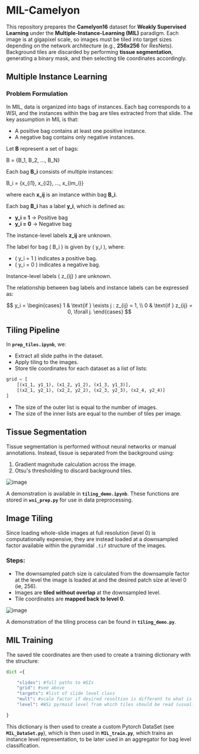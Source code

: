 # MIL-Camelyon

This repository prepares the **Camelyon16** dataset for **Weakly Supervised Learning** under the **Multiple-Instance-Learning (MIL)** paradigm. Each image is at gigapixel scale, so images must be tiled into target sizes depending on the network architecture (e.g., **256x256** for ResNets). Background tiles are discarded by performing **tissue segmentation**, generating a binary mask, and then selecting tile coordinates accordingly. 

## Multiple Instance Learning 

### Problem Formulation
In MIL, data is organized into bags of instances. Each bag corresponds to a WSI, and the instances within the bag are tiles extracted from that slide. The key assumption in MIL is that:
  - A positive bag contains at least one positive instance.
  - A negative bag contains only negative instances.

Let **B** represent a set of bags:

B = {B_1, B_2, ..., B_N}

Each bag **B_i** consists of multiple instances:

B_i = {x_{i1}, x_{i2}, ..., x_{im_i}}

where each **x_ij** is an instance within bag **B_i**.


Each bag **B_i** has a label **y_i**, which is defined as:
  - **y_i = 1** → Positive bag
  - **y_i = 0** → Negative bag

The instance-level labels **z_ij** are unknown.

The label for bag \( B_i \) is given by \( y_i \), where:

- \( y_i = 1 \) indicates a positive bag.
- \( y_i = 0 \) indicates a negative bag.

Instance-level labels \( z_{ij} \) are unknown.

The relationship between bag labels and instance labels can be expressed as:

$$
y_i =
\begin{cases}
1 & \text{if } \exists j : z_{ij} = 1, \\
0 & \text{if } z_{ij} = 0, \forall j.
\end{cases}
$$



## Tiling Pipeline

In **`prep_tiles.ipynb`**, we:
- Extract all slide paths in the dataset.
- Apply tiling to the images.
- Store tile coordinates for each dataset as a list of lists:

```python
grid = [
    [(x1_1, y1_1), (x1_2, y1_2), (x1_3, y1_3)],
    [(x2_1, y2_1), (x2_2, y2_2), (x2_3, y2_3), (x2_4, y2_4)]
]
```

- The size of the outer list is equal to the number of images.
- The size of the inner lists are equal to the number of tiles per image.

## Tissue Segmentation

Tissue segmentation is performed without neural networks or manual annotations. Instead, tissue is separated from the background using:
1. Gradient magnitude calculation across the image.
2. Otsu's thresholding to discard background tiles.

![image](https://github.com/user-attachments/assets/7efba910-4d16-4dfb-abdc-786350c5bfc4)


A demonstration is available in **`tiling_demo.ipynb`**. These functions are stored in **`wsi_prep.py`** for use in data preprocessing.

## Image Tiling

Since loading whole-slide images at full resolution (level 0) is computationally expensive, they are instead loaded at a downsampled factor available within the pyramidal `.tif` structure of the images. 

### Steps:
- The downsampled patch size is calculated from the downsample factor at the level the image is loaded at and the desired patch size at level 0 (ie, 256).
- Images are **tiled without overlap** at the downsampled level.
- Tile coordinates are **mapped back to level 0**.

![image](https://github.com/user-attachments/assets/c14875c2-8c65-4d3a-aacf-0af45c600ce2)


A demonstration of the tiling process can be found in **`tiling_demo.py`**.

## MIL Training

The saved tile coordinates are then used to create a training dictionary with the structure:

```python
dict ={ 

    "slides": #full paths to WSIs
    "grid": #see above
    "targets": #list of slide level class
    "mult": #scale factor if desired resoltion is different to what is saved in the tiff
    "level": #WSi pyrmaid level from which tiles should be read (usually 0)

}
```

This dictionary is then used to create a custom Pytorch DataSet (see **`MIL_DataSet.py`**), which is then used in **`MIL_train.py`**, which trains an instance level representation, to be later used in an aggregator for bag level classification. 

